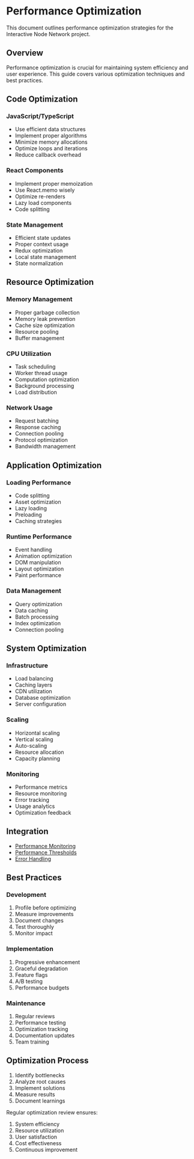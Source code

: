 # Performance Optimization

This document outlines performance optimization strategies for the Interactive Node Network project.

## Overview

Performance optimization is crucial for maintaining system efficiency and user experience. This guide covers various optimization techniques and best practices.

## Code Optimization

### JavaScript/TypeScript

- Use efficient data structures
- Implement proper algorithms
- Minimize memory allocations
- Optimize loops and iterations
- Reduce callback overhead

### React Components

- Implement proper memoization
- Use React.memo wisely
- Optimize re-renders
- Lazy load components
- Code splitting

### State Management

- Efficient state updates
- Proper context usage
- Redux optimization
- Local state management
- State normalization

## Resource Optimization

### Memory Management

- Proper garbage collection
- Memory leak prevention
- Cache size optimization
- Resource pooling
- Buffer management

### CPU Utilization

- Task scheduling
- Worker thread usage
- Computation optimization
- Background processing
- Load distribution

### Network Usage

- Request batching
- Response caching
- Connection pooling
- Protocol optimization
- Bandwidth management

## Application Optimization

### Loading Performance

- Code splitting
- Asset optimization
- Lazy loading
- Preloading
- Caching strategies

### Runtime Performance

- Event handling
- Animation optimization
- DOM manipulation
- Layout optimization
- Paint performance

### Data Management

- Query optimization
- Data caching
- Batch processing
- Index optimization
- Connection pooling

## System Optimization

### Infrastructure

- Load balancing
- Caching layers
- CDN utilization
- Database optimization
- Server configuration

### Scaling

- Horizontal scaling
- Vertical scaling
- Auto-scaling
- Resource allocation
- Capacity planning

### Monitoring

- Performance metrics
- Resource monitoring
- Error tracking
- Usage analytics
- Optimization feedback

## Integration

- [Performance Monitoring](./monitoring.md)
- [Performance Thresholds](./thresholds.md)
- [Error Handling](../errors/README.md)

## Best Practices

### Development

1. Profile before optimizing
2. Measure improvements
3. Document changes
4. Test thoroughly
5. Monitor impact

### Implementation

1. Progressive enhancement
2. Graceful degradation
3. Feature flags
4. A/B testing
5. Performance budgets

### Maintenance

1. Regular reviews
2. Performance testing
3. Optimization tracking
4. Documentation updates
5. Team training

## Optimization Process

1. Identify bottlenecks
2. Analyze root causes
3. Implement solutions
4. Measure results
5. Document learnings

Regular optimization review ensures:

1. System efficiency
2. Resource utilization
3. User satisfaction
4. Cost effectiveness
5. Continuous improvement 